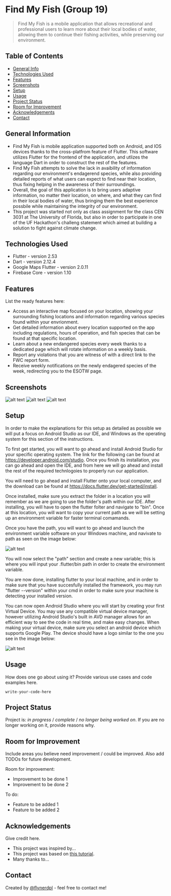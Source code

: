 # Find My Fish (Group 19)
> Find My Fish is a mobile application that allows recreational and professional users to learn more about their local bodies of water, allowing them to continue their fishing activities, while preserving our environment.
## Table of Contents
* [General Info](#general-information)
* [Technologies Used](#technologies-used)
* [Features](#features)
* [Screenshots](#screenshots)
* [Setup](#setup)
* [Usage](#usage)
* [Project Status](#project-status)
* [Room for Improvement](#room-for-improvement)
* [Acknowledgements](#acknowledgements)
* [Contact](#contact)
<!-- * [License](#license) -->


## General Information
- Find My Fish is mobile application supported both on Android, and IOS devices thanks to the cross-platfrom feature of Flutter. This software utilizes Flutter for the frontend of the application, and utlizes the language Dart in order to construct the rest of the features. 
- Find My Fish attempts to solve the lack in avaibility of information regarding our environment's endagerend species, while also providing detailed reports of what users can expect to find near their location, thus fixing helping in the awareness of their surroundings.
- Overall, the goal of this application is to bring users adaptive information, no matter their location, on where, and what they can find in their local bodies of water, thus bringing them the best experience possbile while maintaining the integrity of our environment.
- This project was started not only as class assignment for the class CEN 3031 at The University of Florida, but also in order to participate in one of the UF Hackathon's challeng statement which aimed at building a solution to fight against climate change.


## Technologies Used
- Flutter - version 2.53
- Dart - version 2.12.4
- Google Maps Flutter - version 2.0.11
- Firebase Core - version 1.10


## Features
List the ready features here:
- Access an interactive map focused on your location, showing your surrounding fishing locations and information regarding various species found within your envrionment.
- Get detailed information about every location supported on the app including regulations, hours of operation, and fish species that can be found at that specific location.
- Learn about a new endangered species every week thanks to a dedicated page which will rotate information on a weekly basis.
- Report any violations that you are witness of with a direct link to the FWC report form.
- Receive weekly notifications on the newly endagered species of the week, redirecting you to the ESOTW page.


## Screenshots
![alt text](https://i.ibb.co/D9dB6gN/Google-Maps-page.jpg)
![alt text](https://i.ibb.co/DQMNQgx/locations-page.png)
![alt text](https://i.ibb.co/yWq9ZRL/notifications.png)

## Setup
In order to make the explanations for this setup as detailed as possible we will put a focus on Android Studio as our IDE, and Windows as the operating system for this section of the instructions.

To first get started, you will want to go ahead and install Android Studio for your specific operating system. The link for the following can be found at https://developer.android.com/studio. Once you finish its installation, you can go ahead and open the IDE, and from here we will go ahead and install the rest of the required technlogoies to properly run our application.

You will need to go ahead and install Flutter onto your local computer, and the download can be found at https://docs.flutter.dev/get-started/install.

Once installed, make sure you extract the folder in a location you will remember as we are going to use the folder's path within our IDE. After installing, you will have to open the flutter folter and navigate to "bin". Once at this location, you will want to copy your current path as we will be setting up an environment variable for faster terminal comamands.

Once you have the path, you will want to go ahead and launch the environment variable software on your Windows machine, and navivate to path as seen on the image below:

![alt text](https://i.ibb.co/ygVKvJ1/path.png)

You will now select the "path" section and create a new variable; this is where you will input your .flutter/bin path in order to create the environment variable.

You are now done, installing flutter to your local machine, and in order to make sure that you have succesfully installed the framework, you may run "flutter --version" within your cmd in order to make sure your machine is detecting your installed version.

You can now open Android Studio where you will start by creating your first Virtual Device. You may use any compatible virtual device manager, however utilizing Android Studio's built in AVD manager allows for an efficient way to see the code in real time, and make easy changes. When making your virtual device, make sure you select an android device which supports Google Play. The device should have a logo similar to the one you see in the image below:

![alt text](https://i.ibb.co/W6kqLHD/avd-manager.png)

## Usage
How does one go about using it?
Provide various use cases and code examples here.

`write-your-code-here`


## Project Status
Project is: _in progress_ / _complete_ / _no longer being worked on_. If you are no longer working on it, provide reasons why.


## Room for Improvement
Include areas you believe need improvement / could be improved. Also add TODOs for future development.

Room for improvement:
- Improvement to be done 1
- Improvement to be done 2

To do:
- Feature to be added 1
- Feature to be added 2


## Acknowledgements
Give credit here.
- This project was inspired by...
- This project was based on [this tutorial](https://www.example.com).
- Many thanks to...


## Contact
Created by [@flynerdpl](https://www.flynerd.pl/) - feel free to contact me!


<!-- Optional -->
<!-- ## License -->
<!-- This project is open source and available under the [... License](). -->

<!-- You don't have to include all sections - just the one's relevant to your project -->

